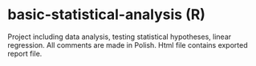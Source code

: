 # basic-statistical-analysis (R)
Project including data analysis, testing statistical hypotheses, linear regression. All comments are made in Polish. Html file contains exported report file.
